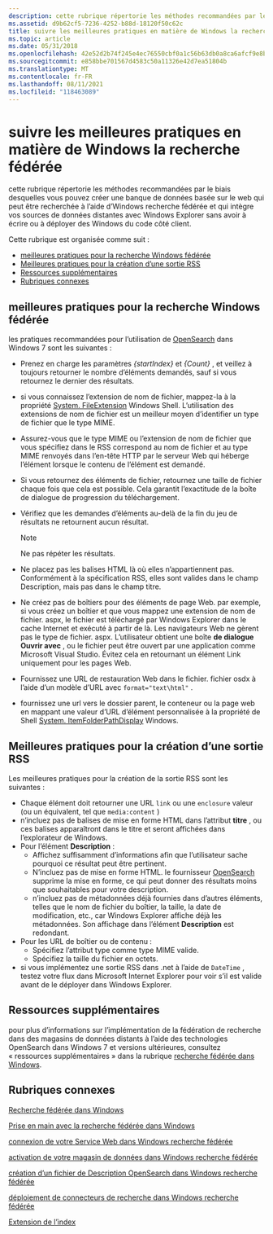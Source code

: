 ```yaml
---
description: cette rubrique répertorie les méthodes recommandées par le biais desquelles vous pouvez créer une banque de données basée sur le web qui peut être recherchée à l’aide d’Windows recherche fédérée et qui intègre vos sources de données distantes avec Windows Explorer sans avoir à écrire ou à déployer des Windows du code côté client.
ms.assetid: d9b62cf5-7236-4252-b88d-18120f50c62c
title: suivre les meilleures pratiques en matière de Windows la recherche fédérée
ms.topic: article
ms.date: 05/31/2018
ms.openlocfilehash: 42e52d2b74f245e4ec76550cbf0a1c56b63db0a8ca6afcf9e8b736f3c7b39a3d
ms.sourcegitcommit: e858bbe701567d4583c50a11326e42d7ea51804b
ms.translationtype: MT
ms.contentlocale: fr-FR
ms.lasthandoff: 08/11/2021
ms.locfileid: "118463089"
---
```

# <a name="following-best-practices-in-windows-federated-search"></a>suivre les meilleures pratiques en matière de Windows la recherche fédérée

cette rubrique répertorie les méthodes recommandées par le biais desquelles vous pouvez créer une banque de données basée sur le web qui peut être recherchée à l’aide d’Windows recherche fédérée et qui intègre vos sources de données distantes avec Windows Explorer sans avoir à écrire ou à déployer des Windows du code côté client.

Cette rubrique est organisée comme suit :

-   [meilleures pratiques pour la recherche Windows fédérée](#best-practices-for-windows-federated-search)
-   [Meilleures pratiques pour la création d’une sortie RSS](#best-practices-for-creating-rss-output)
-   [Ressources supplémentaires](#additional-resources)
-   [Rubriques connexes](#related-topics)

## <a name="best-practices-for-windows-federated-search"></a>meilleures pratiques pour la recherche Windows fédérée

les pratiques recommandées pour l’utilisation de [OpenSearch](https://github.com/dewitt/opensearch) dans Windows 7 sont les suivantes :

-   Prenez en charge les paramètres *{startIndex}* et *{Count}* , et veillez à toujours retourner le nombre d’éléments demandés, sauf si vous retournez le dernier des résultats.
-   si vous connaissez l’extension de nom de fichier, mappez-la à la propriété [System. FileExtension](../properties/props-system-fileextension.md) Windows Shell. L’utilisation des extensions de nom de fichier est un meilleur moyen d’identifier un type de fichier que le type MIME.
-   Assurez-vous que le type MIME ou l’extension de nom de fichier que vous spécifiez dans le RSS correspond au nom de fichier et au type MIME renvoyés dans l’en-tête HTTP par le serveur Web qui héberge l’élément lorsque le contenu de l’élément est demandé.
-   Si vous retournez des éléments de fichier, retournez une taille de fichier chaque fois que cela est possible. Cela garantit l’exactitude de la boîte de dialogue de progression du téléchargement.
-   Vérifiez que les demandes d’éléments au-delà de la fin du jeu de résultats ne retournent aucun résultat.
    > [!Note]  
    > Ne pas répéter les résultats.

     

-   Ne placez pas les balises HTML là où elles n’appartiennent pas. Conformément à la spécification RSS, elles sont valides dans le champ Description, mais pas dans le champ titre.
-   Ne créez pas de boîtiers pour des éléments de page Web. par exemple, si vous créez un boîtier et que vous mappez une extension de nom de fichier. aspx, le fichier est téléchargé par Windows Explorer dans le cache Internet et exécuté à partir de là. Les navigateurs Web ne gèrent pas le type de fichier. aspx. L’utilisateur obtient une boîte **de dialogue Ouvrir avec** , ou le fichier peut être ouvert par une application comme Microsoft Visual Studio. Évitez cela en retournant un élément Link uniquement pour les pages Web.
-   Fournissez une URL de restauration Web dans le fichier. fichier osdx à l’aide d’un modèle d’URL avec `format="text\html"` .
-   fournissez une url vers le dossier parent, le conteneur ou la page web en mappant une valeur d’URL d’élément personnalisée à la propriété de Shell [System. ItemFolderPathDisplay](../properties/props-system-itempathdisplay.md) Windows.

## <a name="best-practices-for-creating-rss-output"></a>Meilleures pratiques pour la création d’une sortie RSS

Les meilleures pratiques pour la création de la sortie RSS sont les suivantes :

-   Chaque élément doit retourner une URL `link` ou une `enclosure` valeur (ou un équivalent, tel que `media:content` )
-   n’incluez pas de balises de mise en forme HTML dans l’attribut **titre** , ou ces balises apparaîtront dans le titre et seront affichées dans l’explorateur de Windows.
-   Pour l’élément **Description** :
    -   Affichez suffisamment d’informations afin que l’utilisateur sache pourquoi ce résultat peut être pertinent.
    -   N’incluez pas de mise en forme HTML. le fournisseur [OpenSearch](https://github.com/dewitt/opensearch) supprime la mise en forme, ce qui peut donner des résultats moins que souhaitables pour votre description.
    -   n’incluez pas de métadonnées déjà fournies dans d’autres éléments, telles que le nom de fichier du boîtier, la taille, la date de modification, etc., car Windows Explorer affiche déjà les métadonnées. Son affichage dans l’élément **Description** est redondant.
-   Pour les URL de boîtier ou de contenu :
    -   Spécifiez l’attribut type comme type MIME valide.
    -   Spécifiez la taille du fichier en octets.
-   si vous implémentez une sortie RSS dans .net à l’aide de `DateTime` , testez votre flux dans Microsoft Internet Explorer pour voir s’il est valide avant de le déployer dans Windows Explorer.

## <a name="additional-resources"></a>Ressources supplémentaires

pour plus d’informations sur l’implémentation de la fédération de recherche dans des magasins de données distants à l’aide des technologies OpenSearch dans Windows 7 et versions ultérieures, consultez « ressources supplémentaires » dans la rubrique [recherche fédérée dans Windows](/previous-versions//dd742958(v=vs.85)).

## <a name="related-topics"></a>Rubriques connexes

<dl> <dt>

[Recherche fédérée dans Windows](-search-federated-search-overview.md)
</dt> <dt>

[Prise en main avec la recherche fédérée dans Windows](getting-started-with-federated-search-in-windows.md)
</dt> <dt>

[connexion de votre Service Web dans Windows recherche fédérée](-search-federated-search-web-service.md)
</dt> <dt>

[activation de votre magasin de données dans Windows recherche fédérée](-search-federated-search-data-store.md)
</dt> <dt>

[création d’un fichier de Description OpenSearch dans Windows recherche fédérée](-search-federated-search-osdx-file.md)
</dt> <dt>

[déploiement de connecteurs de recherche dans Windows recherche fédérée](-search-federated-search-deploying.md)
</dt> <dt>

[Extension de l’index](-search-3x-wds-extidx-overview.md)
</dt> </dl>

 

 
